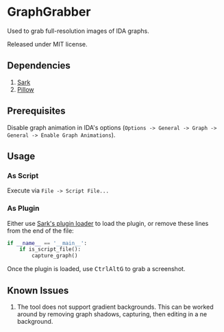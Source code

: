 # GraphGrabber

Used to grab full-resolution images of IDA graphs.

Released under MIT license.

## Dependencies

1. [Sark](https://github.com/tmr232/Sark)
1. [Pillow](https://python-pillow.org/)

## Prerequisites
Disable graph animation in IDA's options (`Options -> General -> Graph -> General -> Enable Graph Animations`).

## Usage

### As Script
Execute via `File -> Script File...`

### As Plugin
Either use [Sark's plugin loader](https://github.com/tmr232/Sark/blob/master/plugins/plugin_loader.py) to load the plugin,
or remove these lines from the end of the file:
```python
if __name__ == '__main__':
    if is_script_file():
        capture_graph()
```

Once the plugin is loaded, use <kbd>Ctrl</kbd><kbd>Alt</kbd><kbd>G</kbd> to grab a screenshot.


## Known Issues
1. The tool does not support gradient backgrounds. This can be worked around by removing graph shadows, capturing, then editing in a ne background.
